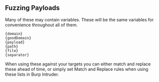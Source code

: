 ## Fuzzing Payloads

Many of these may contain variables. These will be the same variables for convenience throughout all of them. 

```
{domain}
{goodDomain}
{payload}
{path}
{file}
{separator}
```

When using these against your targets you can either match and replace these ahead of time, or simply set Match and Replace rules when using these lists in Burp Intruder.
